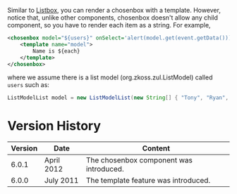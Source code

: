 Similar to
[Listbox]({{site.baseurl}}/zk_dev_ref/MVC/View/Template/Listbox_Template),
you can render a chosenbox with a template. However, notice that, unlike
other components, chosenbox doesn't allow any child component, so you
have to render each item as a string. For example,

``` xml
<chosenbox model="${users}" onSelect='alert(model.get(event.getData()));'>
    <template name="model">
        Name is ${each}
    </template>
</chosenbox>
```

where we assume there is a list model
(<javadoc>org.zkoss.zul.ListModel</javadoc>) called `users` such as:

``` java
ListModelList model = new ListModelList(new String[] { "Tony", "Ryan", "Jumper", "Wing", "Sam" });
```

# Version History

| Version | Date       | Content                                 |
|---------|------------|-----------------------------------------|
| 6.0.1   | April 2012 | The chosenbox component was introduced. |
| 6.0.0   | July 2011  | The template feature was introduced.    |
